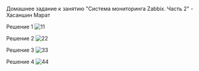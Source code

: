 Домашнее задание к занятию "Система мониторинга Zabbix. Часть 2" - Хасаншин Марат


Решение 1
![11](https://github.com/user-attachments/assets/839250f3-6109-4e02-98da-5793dbcf9ba4)


Решение 2
![22](https://github.com/user-attachments/assets/e8b21984-e90c-4ecf-8003-d333d13ad4ef)


Решение 3
![33](https://github.com/user-attachments/assets/3bb7f0b4-d032-4640-b2a2-c174c1142ba1)


Решение 4
![44](https://github.com/user-attachments/assets/3f67c785-08d1-4b21-bcf0-05d190f18ca0)
